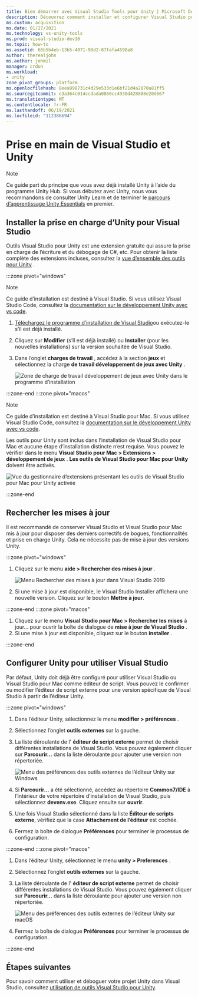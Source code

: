 ```yaml
---
title: Bien démarrer avec Visual Studio Tools pour Unity | Microsoft Docs
description: Découvrez comment installer et configurer Visual Studio pour le développement Unity.
ms.custom: acquisition
ms.date: 01/27/2021
ms.technology: vs-unity-tools
ms.prod: visual-studio-dev16
ms.topic: how-to
ms.assetid: 66b5b4eb-13b5-4071-98d2-87fafa4598a8
author: therealjohn
ms.author: johmil
manager: crdun
ms.workload:
- unity
zone_pivot_groups: platform
ms.openlocfilehash: 8eea998731c4d29e533d1e6bf21d4a2870a81ff5
ms.sourcegitcommit: e3a364c014ccdada0860cc4930d428808e20d667
ms.translationtype: MT
ms.contentlocale: fr-FR
ms.lasthandoff: 06/19/2021
ms.locfileid: "112386694"
---
```

# <a name="get-started-with-visual-studio-and-unity"></a>Prise en main de Visual Studio et Unity

> [!NOTE]
> Ce guide part du principe que vous avez déjà installé Unity à l’aide du programme Unity Hub. Si vous débutez avec Unity, nous vous recommandons de consulter Unity Learn et de terminer le [parcours d’apprentissage Unity Essentials](https://learn.unity.com/pathway/unity-essentials) en premier.

## <a name="install-unity-support-for-visual-studio"></a>Installer la prise en charge d’Unity pour Visual Studio

Outils Visual Studio pour Unity est une extension gratuite qui assure la prise en charge de l’écriture et du débogage de C#, etc. Pour obtenir la liste complète des extensions incluses, consultez la [vue d’ensemble des outils pour Unity](./visual-studio-tools-for-unity.md) .

:::zone pivot="windows"

> [!NOTE]
> Ce guide d’installation est destiné à Visual Studio. Si vous utilisez Visual Studio Code, consultez la [documentation sur le développement Unity avec vs code](https://code.visualstudio.com/docs/other/unity).

1. [Téléchargez le programme d’installation de Visual Studio](/visualstudio/install/install-visual-studio.md)ou exécutez-le s’il est déjà installé.
2. Cliquez sur **Modifier** (s’il est déjà installé) ou **Installer** (pour les nouvelles installations) sur la version souhaitée de Visual Studio.
3. Dans l’onglet **charges de travail** , accédez à la section **jeux** et sélectionnez la charge **de travail développement de jeux avec Unity** .

    ![Zone de charge de travail développement de jeux avec Unity dans le programme d’installation](../media/vs/unity-workload.png)

:::zone-end
:::zone pivot="macos"

> [!NOTE]
> Ce guide d’installation est destiné à Visual Studio pour Mac. Si vous utilisez Visual Studio Code, consultez la [documentation sur le développement Unity avec vs code](https://code.visualstudio.com/docs/other/unity).

Les outils pour Unity sont inclus dans l’installation de Visual Studio pour Mac et aucune étape d’installation distincte n’est requise. Vous pouvez le vérifier dans le menu **Visual Studio pour Mac > Extensions > développement de jeux** . **Les outils de Visual Studio pour Mac pour Unity** doivent être activés.

![Vue du gestionnaire d’extensions présentant les outils de Visual Studio pour Mac pour Unity activée](../media/vsm/unity-workload.png)

:::zone-end

## <a name="check-for-updates"></a>Rechercher les mises à jour

Il est recommandé de conserver Visual Studio et Visual Studio pour Mac mis à jour pour disposer des derniers correctifs de bogues, fonctionnalités et prise en charge Unity. Cela ne nécessite pas de mise à jour des versions Unity.

:::zone pivot="windows"

1. Cliquez sur le menu **aide > Rechercher des mises à jour** .

    ![Menu Rechercher des mises à jour dans Visual Studio 2019](../media/vs/check-for-updates.png)

2. Si une mise à jour est disponible, le Visual Studio Installer affichera une nouvelle version. Cliquez sur le bouton **Mettre à jour**.

:::zone-end
:::zone pivot="macos"

1. Cliquez sur le menu **Visual Studio pour Mac > Rechercher les mises** à jour... pour ouvrir la boîte de dialogue de **mise à jour de Visual Studio** .
2. Si une mise à jour est disponible, cliquez sur le bouton **installer** .

:::zone-end

## <a name="configure-unity-to-use-visual-studio"></a>Configurer Unity pour utiliser Visual Studio

Par défaut, Unity doit déjà être configuré pour utiliser Visual Studio ou Visual Studio pour Mac comme éditeur de script. Vous pouvez le confirmer ou modifier l’éditeur de script externe pour une version spécifique de Visual Studio à partir de l’éditeur Unity.

:::zone pivot="windows"

1. Dans l’éditeur Unity, sélectionnez le menu **modifier > préférences** .
2. Sélectionnez l’onglet **outils externes** sur la gauche.
3. La liste déroulante de l' **éditeur de script externe** permet de choisir différentes installations de Visual Studio. Vous pouvez également cliquer sur **Parcourir...** dans la liste déroulante pour ajouter une version non répertoriée.

    ![Menu des préférences des outils externes de l’éditeur Unity sur Windows](../media/vs/preferences-external-tools.png)

4. Si **Parcourir…** a été sélectionné, accédez au répertoire **Common7/IDE** à l’intérieur de votre répertoire d’installation de Visual Studio, puis sélectionnez **devenv.exe**. Cliquez ensuite sur **ouvrir**.
5. Une fois Visual Studio sélectionné dans la liste **Éditeur de scripts externe**, vérifiez que la case **Attachement de l’éditeur** est cochée.
6. Fermez la boîte de dialogue **Préférences** pour terminer le processus de configuration.

:::zone-end
:::zone pivot="macos"

1. Dans l’éditeur Unity, sélectionnez le menu **unity > Preferences** .
2. Sélectionnez l’onglet **outils externes** sur la gauche.
3. La liste déroulante de l' **éditeur de script externe** permet de choisir différentes installations de Visual Studio. Vous pouvez également cliquer sur **Parcourir...** dans la liste déroulante pour ajouter une version non répertoriée.

    ![Menu des préférences des outils externes de l’éditeur Unity sur macOS](../media/vsm/preferences-external-tools.png)

4. Fermez la boîte de dialogue **Préférences** pour terminer le processus de configuration.

:::zone-end

## <a name="next-steps"></a>Étapes suivantes

 Pour savoir comment utiliser et déboguer votre projet Unity dans Visual Studio, consultez [utilisation de outils Visual Studio pour Unity](using-visual-studio-tools-for-unity.md).
